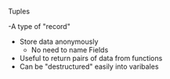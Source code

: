 Tuples 

-A type of "record"
- Store data anonymously
    - No need to name Fields
- Useful to return pairs of data from functions
- Can be "destructured" easily into varibales